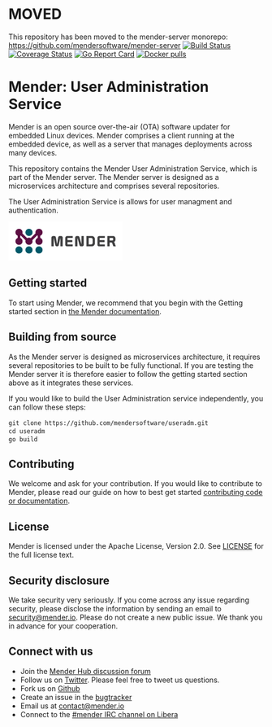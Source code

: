# MOVED

This repository has been moved to the mender-server monorepo: https://github.com/mendersoftware/mender-server
[![Build Status](https://gitlab.com/Northern.tech/Mender/useradm/badges/master/pipeline.svg)](https://gitlab.com/Northern.tech/Mender/useradm/pipelines)
[![Coverage Status](https://coveralls.io/repos/github/mendersoftware/useradm/badge.svg?branch=master)](https://coveralls.io/github/mendersoftware/useradm?branch=master)
[![Go Report Card](https://goreportcard.com/badge/github.com/mendersoftware/useradm)](https://goreportcard.com/report/github.com/mendersoftware/useradm)
[![Docker pulls](https://img.shields.io/docker/pulls/mendersoftware/useradm.svg?maxAge=3600)](https://hub.docker.com/r/mendersoftware/useradm/)

Mender: User Administration Service
==============================================

Mender is an open source over-the-air (OTA) software updater for embedded Linux
devices. Mender comprises a client running at the embedded device, as well as
a server that manages deployments across many devices.

This repository contains the Mender User Administration Service, which is part of the
Mender server. The Mender server is designed as a microservices architecture
and comprises several repositories.

The User Administration Service is allows for user managment and authentication.

![Mender logo](https://raw.githubusercontent.com/mendersoftware/mender/master/mender_logo.png)


## Getting started

To start using Mender, we recommend that you begin with the Getting started
section in [the Mender documentation](https://docs.mender.io/).


## Building from source

As the Mender server is designed as microservices architecture, it requires several
repositories to be built to be fully functional. If you are testing the Mender server it
is therefore easier to follow the getting started section above as it integrates these
services.

If you would like to build the User Administration service independently, you can follow
these steps:

```
git clone https://github.com/mendersoftware/useradm.git
cd useradm
go build
```

## Contributing

We welcome and ask for your contribution. If you would like to contribute to Mender, please read our guide on how to best get started [contributing code or
documentation](https://github.com/mendersoftware/mender/blob/master/CONTRIBUTING.md).

## License

Mender is licensed under the Apache License, Version 2.0. See
[LICENSE](https://github.com/mendersoftware/useradm/blob/master/LICENSE) for the
full license text.

## Security disclosure

We take security very seriously. If you come across any issue regarding
security, please disclose the information by sending an email to
[security@mender.io](security@mender.io). Please do not create a new public
issue. We thank you in advance for your cooperation.

## Connect with us

* Join the [Mender Hub discussion forum](https://hub.mender.io)
* Follow us on [Twitter](https://twitter.com/mender_io). Please
  feel free to tweet us questions.
* Fork us on [Github](https://github.com/mendersoftware)
* Create an issue in the [bugtracker](https://northerntech.atlassian.net/projects/MEN)
* Email us at [contact@mender.io](mailto:contact@mender.io)
* Connect to the [#mender IRC channel on Libera](https://web.libera.chat/?#mender)
